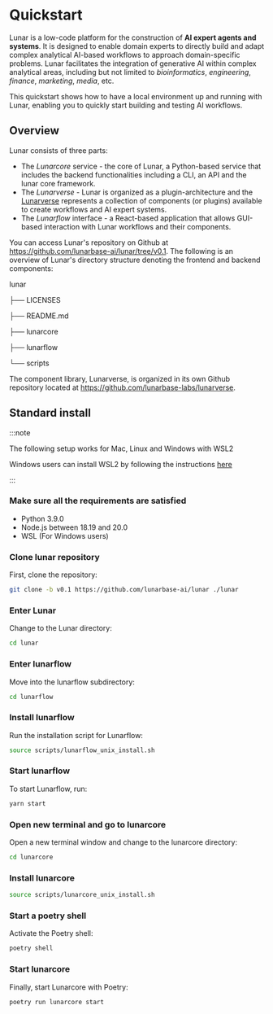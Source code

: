 # Quickstart

Lunar is a low-code platform for the construction of **AI expert agents and systems**. It is designed to enable domain experts to directly build and adapt complex analytical AI-based workflows to approach domain-specific problems. Lunar facilitates the integration of generative AI within complex analytical areas, including but not limited to *bioinformatics*, *engineering*, *finance*, *marketing*, *media*, etc.
 
This quickstart shows how to have a local environment up and running with Lunar, enabling you to quickly start building and testing AI workflows.

## Overview

Lunar consists of three parts:
- The _Lunarcore_ service - the core of Lunar, a Python-based service that includes the backend functionalities including a CLI, an API and the lunar core framework.
- The _Lunarverse_ - Lunar is organized as a plugin-architecture and the [Lunarverse](https://github.com/lunarbase-labs/lunarverse) represents a collection of components (or plugins) available to create workflows and AI expert systems.
- The _Lunarflow_ interface - a React-based application that allows GUI-based interaction with Lunar workflows and their components.

You can access Lunar's repository on Github at https://github.com/lunarbase-ai/lunar/tree/v0.1. The following is an overview of Lunar's directory structure denoting the frontend and backend components:

lunar

├── LICENSES

├── README.md

├── lunarcore

├── lunarflow

└── scripts

The component library, Lunarverse, is organized in its own Github repository located at https://github.com/lunarbase-labs/lunarverse. 


## Standard install

:::note

The following setup works for Mac, Linux and Windows with WSL2

Windows users can install WSL2 by following the instructions [here](wsl_install)

:::


### Make sure all the requirements are satisfied

- Python 3.9.0
- Node.js between 18.19 and 20.0
- WSL (For Windows users)

### Clone lunar repository

First, clone the repository:
```bash
git clone -b v0.1 https://github.com/lunarbase-ai/lunar ./lunar
```

### Enter Lunar

Change to the Lunar directory:
```bash
cd lunar
```

### Enter lunarflow

Move into the lunarflow subdirectory:
```bash
cd lunarflow
```

### Install lunarflow

Run the installation script for Lunarflow:

```bash
source scripts/lunarflow_unix_install.sh
```


### Start lunarflow

To start Lunarflow, run:
```bash
yarn start
```

### Open new terminal and go to lunarcore

Open a new terminal window and change to the lunarcore directory:
```bash
cd lunarcore
```

### Install lunarcore

```bash
source scripts/lunarcore_unix_install.sh
```
### Start a poetry shell

Activate the Poetry shell:

```bash
poetry shell
```

### Start lunarcore

Finally, start Lunarcore with Poetry:

```bash
poetry run lunarcore start
```
